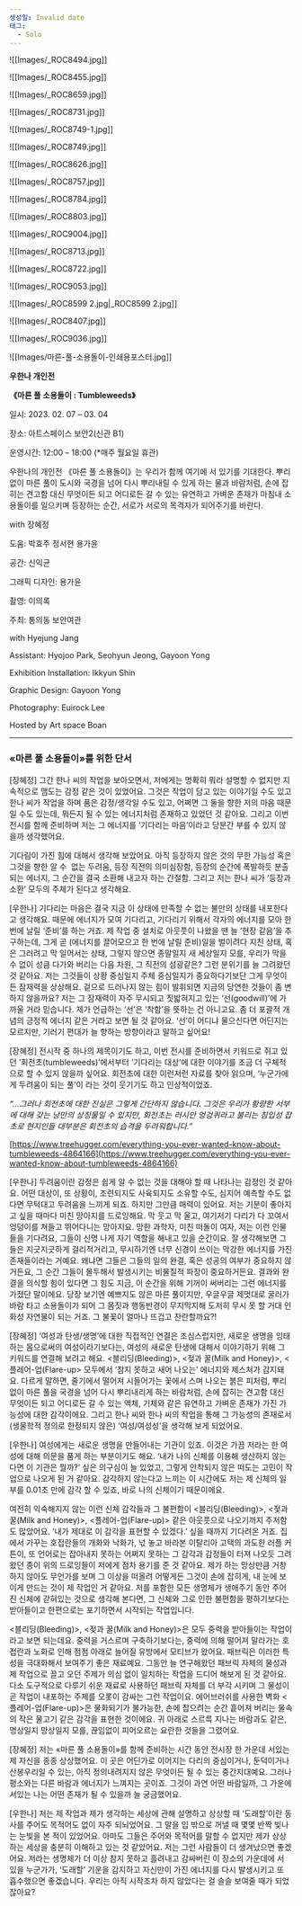 ```yaml
---
생성일: Invalid date
태그:
  - Solo
---
```

  

![[Images/_ROC8494.jpg]]

  

  

![[Images/_ROC8455.jpg]]

  

  

![[Images/_ROC8659.jpg]]

  

![[Images/_ROC8731.jpg]]

  

![[Images/_ROC8749-1.jpg]]

  

  

![[Images/_ROC8749.jpg]]

  

  

![[Images/_ROC8626.jpg]]

  

  

![[Images/_ROC8757.jpg]]

  

  

![[Images/_ROC8784.jpg]]

  

  

![[Images/_ROC8803.jpg]]

  

  

![[Images/_ROC9004.jpg]]

  

  

![[Images/_ROC8713.jpg]]

  

  

![[Images/_ROC8722.jpg]]

  

  

![[Images/_ROC9053.jpg]]

  

  

![[Images/_ROC8599 2.jpg|_ROC8599 2.jpg]]

  

  

![[Images/_ROC8407.jpg]]

  

  

![[Images/_ROC9036.jpg]]

  

  

  

![[Images/마른-풀-소용돌이-인쇄용포스터.jpg]]

  

  

**우한나 개인전**

**《마른 풀 소용돌이 : Tumbleweeds》**

  

일시: 2023. 02. 07 – 03. 04

장소: 아트스페이스 보안2(신관 B1)

운영시간: 12:00 – 18:00 (*매주 월요일 휴관)

  

우한나의 개인전 《마른 풀 소용돌이》는 우리가 함께 여기에 서 있기를 기대한다. 뿌리없이 마른 풀이 도시와 국경을 넘어 다시 뿌리내릴 수 있게 하는 물과 바람처럼, 손에 잡히는 견고함 대신 무엇이든 되고 어디로든 갈 수 있는 유연하고 가벼운 존재가 마침내 소용돌이를 일으키며 등장하는 순간, 서로가 서로의 목격자가 되어주기를 바란다.

  

with 장혜정

도움: 박효주 정서현 용가윤

공간: 신익균

그래픽 디자인: 용가윤

촬영: 이의록

주최: 통의동 보안여관

  

with Hyejung Jang

Assistant: Hyojoo Park, Seohyun Jeong, Gayoon Yong

Exhibition Installation: Ikkyun Shin

Graphic Design: Gayoon Yong

Photography: Euirock Lee

Hosted by Art space Boan

  

  

---

  

  

### **«마른 풀 소용돌이»를 위한 단서**

  

[장혜정] 그간 한나 씨의 작업을 보아오면서, 저에게는 명확히 뭐라 설명할 수 없지만 지속적으로 맴도는 감정 같은 것이 있었어요. 그것은 작업이 담고 있는 이야기일 수도 있고 한나 씨가 작업을 하며 품은 감정/생각일 수도 있고, 어쩌면 그 둘을 향한 저의 마음 때문일 수도 있는데, 뭐든지 될 수 있는 에너지처럼 존재하고 있었던 것 같아요. 그리고 이번 전시를 함께 준비하며 저는 그 에너지를 ‘기다리는 마음’이라고 당분간 부를 수 있지 않을까 생각했어요.

기다림이 가진 힘에 대해서 생각해 보았어요. 아직 등장하지 않은 것의 무한 가능성 혹은 그것을 향한 알 수  없는 두려움, 등장 직전의 의미심장함, 등장의 순간에 폭발하듯 분출되는 에너지, 그 순간을 결국 소환해 내고자 하는 간절함. 그리고 저는 한나 씨가 ‘등장과 소환’ 모두의 주체가 된다고 생각해요.

  

[우한나] 기다리는 마음은 결국 지금 이 상태에 만족할 수 없는 불만의 상태를 내포한다고 생각해요. 때문에 에너지가 모여 기다리고, 기다리기 위해서 각자의 에너지를 모아 한 번에 날릴 ‘준비’를 하는 거죠. 제 작업 중 설치로 아웃풋이 나왔을 땐 늘 ‘현장 같음’을 추구하는데, 그게 곧 (에너지를 끌어모으고 한 번에 날릴 준비)일을 벌이려다 지친 상태, 혹은 그러려고 막 일어서는 상태, 그렇지 않으면 종말일지 새 세상일지 모를, 우리가 막을 수 없이 성큼 다가와 버리는 다음 차원, 그 직전의 섬광같은? 그런 분위기를 늘 그려왔던 것 같아요. 저는 그것들이 상황 중심일지 주체 중심일지가 중요하다기보단 그게 무엇이든 잠재력을 상상해요. 겉으로 드러나지 않는 힘이 발휘되면 지금의 당연한 것들이 좀 변하지 않을까요? 저는 그 잠재력이 자주 무시되고 짓밟혀지고 있는 ‘선(goodwill)’에 가까울 거라 믿습니다. 제가 언급하는 ‘선’은 ‘착함’을 뜻하는 건 아니고요. 좀 더 포괄적 개념의 긍정적 에너지 같은 거라고 보면 될 것 같아요. ‘선’이 어디냐 물으신다면 어딘지는 모르지만, 기러기 편대가 늘 향하는 방향이라고 말하고 싶어요!

  

[장혜정] 전시작 중 하나의 제목이기도 하고, 이번 전시를 준비하면서 키워드로 쥐고 있던 ’회전초(tumbleweeds)’에서부터 ‘기다리는 대상’에 대한 이야기를 조금 더 구체적으로 할 수 있지 않을까 싶어요. 회전초에 대한 이런저런 자료를 찾아 읽으며, ‘누군가에게 두려움이 되는 풀’이 라는 것이 웃기기도 하고 인상적이었죠.

_“…그러나 회전초에 대한 진실은 그렇게 간단하지 않습니다. 그것은 우리가 황량한 서부에 대해 갖는 낭만의 상징물일 수 있지만, 회전초는 러시안 엉겅퀴라고 불리는 침입성 잡초로 현지인들 대부분은 회전초의 습격을 두려워합니다.”_

_[](https://www.treehugger.com/everything-you-ever-wanted-know-about-tumbleweeds-4864166)_[https://www.treehugger.com/everything-you-ever-wanted-know-about-tumbleweeds-4864166](https://www.treehugger.com/everything-you-ever-wanted-know-about-tumbleweeds-4864166)

  

[우한나] 두려움이란 감정은 쉽게 알 수 없는 것을 대해야 할 때 나타나는 감정인 것 같아요. 어떤 대상이, 또 상황이, 조련되지도 사육되지도 소유할 수도, 심지어 예측할 수도 없다면 무턱대고 두려움을 느끼게 되죠. 하지만 그만큼 매력이 있어요. 저는 기분이 좋아지고 싶을 때마다 미친 망아지를 드로잉해요. 막 웃고 막 울고, 여기저기 다리가 다 꼬여서 엉덩이를 쳐들고 뛰어다니는 망아지요. 망한 과학자, 미친 떠돌이 여자, 저는 이런 인물들을 기다려요, 그들이 신명 나게 자기 역할을 해내고 있을 순간이요. 잘 생각해보면 그들은 지긋지긋하게 걸리적거리고, 무시하기엔 너무 신경이 쓰이는 막강한 에너지를 가진 존재들이라는 거예요. 왜냐면 그들은 그들의 일의 완결, 혹은 성공의 여부가 중요하지 않거든요, 그 순간 그들이 몰두해서 발생시키는 비물질적 파장이 중요하거든요. 결과와 완결을 의식할 힘이 있다면 그 힘도 지금, 이 순간을 위해 기꺼이 써버리는 그런 에너지를 가졌단 말이에요. 당장 보기엔 예쁘지도 않은 마른 풀이지만, 우글우글 제멋대로 굴러가 바람 타고 소용돌이가 되어 그 몸짓과 행동반경이 무지막지해 도저히 무시 못 할 거대 인화성 자연물이 되는 거죠. 그 불꽃이 얼마나 뜨겁고 찬란할까요?!

  

[장혜정] ‘여성과 탄생/생명’에 대한 직접적인 연결은 조심스럽지만, 새로운 생명을 잉태하는 몸으로써의 여성이라기보다는, 여성의 새로운 탄생에 대해서 이야기하기 위해 그 키워드를 연결해 보려고 해요. <블리딩(Bleeding)>, <젖과 꿀(Milk and Honey)>, <플레어-업(Flare-up> 모두에서 ‘참지 못하고 새어 나오는’ 에너지와 제스처가 감지돼요. 다르게 말하면, 줄기에서 떨어져 시들어가는 꽃에서 스며 나오는 붉은 피처럼, 뿌리없이 마른 풀을 국경을 넘어 다시 뿌리내리게 하는 바람처럼, 손에 잡히는 견고함 대신 무엇이든 되고 어디로든 갈 수 있는 액체, 기체와 같은 유연하고 가벼운 존재가 가진 가능성에 대한 감각이에요. 그리고 한나 씨와 한나 씨의 작업을 통해 그 가능성의 존재로서 (생물학적 정의로 한정되지 않은) ‘여성/여성성’을 생각해 보게 되었어요.

  

[우한나] 여성에게는 새로운 생명을 만들어내는 기관이 있죠. 이것은 가끔 저라는 한 여성에 대해 의문을 품게 하는 부분이기도 해요. ‘내가 나의 신체를 이용해 생산하지 않는다면 이 기관은 뭘까?’ 싶은 의구심이 늘 있었고, 그렇게 안착되지 않은 떠도는 고민이 작업으로 나오게 된 거 같아요. 감각하지 않는다고 느끼는 이 시간에도 저는 제 신체의 일부를 0.01초 만에 감각 할 수 있죠, 바로 나의 신체이기 때문이에요.

여전히 익숙해지지 않는 이런 신체 감각들과 그 불편함이 <블리딩(Bleeding)>, <젖과 꿀(Milk and Honey)>, <플레어-업(Flare-up)> 같은 아웃풋으로 나오기까지 주저함도 많았어요. ‘내가 제대로 이 감각을 표현할 수 있겠다.’ 싶을 때까지 기다려온 거죠. 집에서 가꾸는 호접란들의 개화와 낙화가, 넋 놓고 바라본 이탈리아 고택의 과도한 러플 커튼이, 또 언어로는 잡아내지 못하는 어쩌지 못하는 그 감각과 감정들이 터져 나오듯 그려왔던 종이 위의 드로잉들이 저에게 점차 용기를 준 것 같아요. 제가 하는 망상만큼 거창하지 않아도 무언가를 보며 그 이상을 떠올려 어떻게든 그것이 손에 잡히게, 내 눈에 보이게 만드는 것이 제 작업인 거 같아요. 저를 포함한 모든 생명체가 생애주기 동안 주어진 신체에 갇혀있는 것으로 생각해 본다면, 그 신체와 그로 인한 불편함을 평하기보다는 받아들이고 한편으로는 포기하면서 시작되는 작업입니다.

<블리딩(Bleeding)>, <젖과 꿀(Milk and Honey)>은 모두 중력을 받아들이는 작업이라고 보면 되는데요. 중력을 거스르며 구축하기보다는, 중력에 의해 떨어져 말라가는 호접란과 노화로 인해 점점 아래로 늘어질 유방에서 모티브가 왔어요. 패브릭은 이러한 특성을 극대화해서 보여주기 좋은 재료예요. 그동안 늘 연구해왔던 패브릭 자체의 물성과 제 작업으로 끌고 오던 주제가 의심 없이 일치하는 작업을 드디어 해보게 된 것 같아요. 다소 도구적으로 다루기 쉬운 재료로 사용하던 패브릭 자체를 더 부각 시키며 그 물성이 곧 작업이 내포하는 주제를 오롯이 감싸는 그런 작업이요. 에어브러쉬를 사용한 벽화 <플레어-업(Flare-up)>은 물화되기가 불가능한, 손에 잡으려는 순간 흩어져 버리는 물속의 작은 물고기 같은 감각을 표현한 것이에요. 귀 아래로 스르륵 지나는 바람과도 같은, 명상일지 망상일지 모를, 끊임없이 피어오르는 요란한 것들을 그렸어요.

  

[장혜정] 저는 «마른 풀 소용돌이»를 함께 준비하는 시간 동안 전시장 한 가운데 서있는 제 자신을 종종 상상했어요. 이 곳은 어딘가로 이어지는 다리의 중심이거나, 둔덕이거나 산봉우리일 수 있는, 아직 정의내려지지 않은 무엇이든 될 수 있는 중간지대예요. 그러나 평소와는 다른 바람과 에너지가 느껴지는 곳이죠. 그것이 과연 어떤 바람일까, 그 가운에 서있는 나는 어떤 존재가 될 수 있을까 늘 궁금했어요.

  

[우한나] 저는 제 작업과 제가 생각하는 세상에 관해 설명하고 상상할 때 ‘도래할’이란 동사를 주어도 목적어도 없이 자주 되뇌었어요. 그 말을 입 밖으로 꺼낼 때 몇몇 반짝 빛나는 눈빛을 본 적이 있었어요. 아마도 그들은 주어와 목적어를 말할 수 없지만 제가 상상하는 세상을 충분히 이해하고 있는 것 같았어요. 저는 그런 사람들이 더 생겨났으면 좋겠어요. 저라는 생명체가 더 이상 참지 못하고 흘려내고 감싸버린 이 장소의 가운데에 서 있을 누군가가, ‘도래할’ 기운을 감지하고 자신만이 가진 에너지를 다시 발생시키고 또 흡수했으면 좋겠습니다. 우리는 아직 시작조차 하지 않았다는 걸 슬슬 보여줄 때가 되었잖아요?